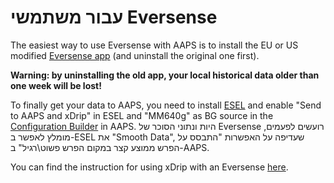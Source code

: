 # עבור משתמשי Eversense

The easiest way to use Eversense with AAPS is to install the EU or US modified [Eversense app](https://cr4ck3d3v3r53n53.club/) (and uninstall the original one first).

**Warning: by uninstalling the old app, your local historical data older than one week will be lost!**

To finally get your data to AAPS, you need to install [ESEL](https://github.com/BernhardRo/Esel/releases) and enable "Send to AAPS and xDrip" in ESEL and "MM640g" as BG source in the [Configuration Builder](../Configuration/Config-Builder.md) in AAPS. היות ונתוני הסוכר של Eversense רועשים לפעמים, מומלץ לאפשר ב-ESEL את "Smooth Data", שעדיפה על האפשרות "התבסס על הפרש ממוצע קצר במקום הפרש פשוט\רגיל" ב-AAPS.

You can find the instruction for using xDrip with an Eversense [here](https://github.com/BernhardRo/Esel/tree/master/apk).
